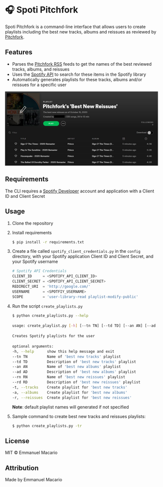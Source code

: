 # 🎧 Spoti Pitchfork
Spoti Pitchfork is a command-line interface that allows users to create playlists
including the best new tracks, albums and reissues as reviewed by [Pitchfork](https://pitchfork.com/).


## Features
* Parses the [Pitchfork RSS](https://pitchfork.com/rss/) feeds to get the names of the best reviewed tracks, albums, and reissues
* Uses the [Spotify API](https://developer.spotify.com/documentation/web-api/) to search for these items in the Spotify library
* Automatically generates playlists for these tracks, albums and/or reissues for a specific user

![alt text](best_new_reissues.png?raw=true "Pitchfork's Best New Reissues")

## Requirements
The CLI requires a [Spotify Developer](https://developer.spotify.com/) account and application with a Client ID and Client Secret

## Usage
1. Clone the repository
2. Install requirements
    ```bash
    $ pip install -r requirements.txt
    ```
3. Create a file called `spotify_client_credentials.py` in the `config` directory, with your Spotify application Client ID and Client Secret, and your Spotify username
    ```python
    # Spotify API Credentials
    CLIENT_ID     = <SPOTIFY_API_CLIENT_ID>
    CLIENT_SECRET = <SPOTIFY_API_CLIENT_SECRET>
    REDIRECT_URI  = 'http://google.com/'
    USERNAME      = <SPOTFIY_USERNAME>
    SCOPE         = 'user-library-read playlist-modify-public'
    ```

4. Run the script `create_playlists.py`
    ```bash
    $ python create_playlists.py --help

    usage: create_playlist.py [-h] [--tn TN] [--td TD] [--an AN] [--ad AD] [--rn RN] [--rd RD] [-t] [-a] [-r]

    Creates Spotify playlists for the user

    optional arguments:
    -h, --help      show this help message and exit
    --tn TN         Name of 'best new tracks' playlist
    --td TD         Description of 'best new tracks' playlist
    --an AN         Name of 'best new albums' playlist
    --ad AD         Description of 'best new albums' playlist
    --rn RN         Name of 'best new reissues' playlist
    --rd RD         Description of 'best new reissues' playlist
    -t, --tracks    Create playlist for 'best new tracks'
    -a, --albums    Create playlist for 'best new albums'
    -r, --reissues  Create playlist for 'best new reissues'
    ```

    **Note**: default playlist names will generated if not specified

5. Sample command to create best new tracks and reissues playlists:
    ```bash
    $ python create_playlists.py -tr
    ```


## License
MIT © Emmanuel Macario

## Attribution
Made by Emmanuel Macario